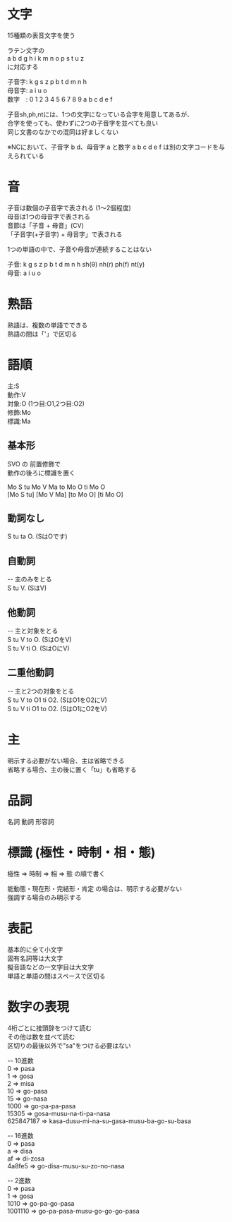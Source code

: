 # 文字
15種類の表音文字を使う  

ラテン文字の  
a b d g h i k m n o p s t u z  
に対応する  

子音字: k g s z p b t d m n h  
母音字: a i u o  
数字　: 0 1 2 3 4 5 6 7 8 9 a b c d e f

子音sh,ph,ntには、1つの文字になっている合字を用意してあるが、  
合字を使っても、使わずに2つの子音字を並べても良い  
同じ文書のなかでの混同は好ましくない  

※NCにおいて、子音字 b d、母音字 a と数字 a b c d e f は別の文字コードを与えられている  

# 音
子音は数個の子音字で表される (1～2個程度)  
母音は1つの母音字で表される  
音節は「子音 + 母音」(CV)  
「子音字(+子音字) + 母音字」で表される  

1つの単語の中で、子音や母音が連続することはない  

子音: k g s z p b t d m n h sh(θ) nh(r) ph(f) nt(y)  
母音: a i u o  

# 熟語
熟語は、複数の単語でできる  
熟語の間は「'」で区切る  

# 語順
主:S  
動作:V  
対象:O (1つ目:O1,2つ目:O2)  
修飾:Mo  
標識:Ma  

## 基本形
SVO の 前置修飾で  
動作の後ろに標識を置く  

Mo S tu Mo V Ma to Mo O ti Mo O  
[Mo S tu] [Mo V Ma] [to Mo O] [ti Mo O]  

## 動詞なし  
S tu ta O. (SはOです)  
## 自動詞
-- 主のみをとる  
S tu V. (SはV)  
## 他動詞
-- 主と対象をとる  
S tu V to O. (SはOをV)  
S tu V ti O. (SはOにV)  
## 二重他動詞
-- 主と2つの対象をとる  
S tu V to O1 ti O2. (SはO1をO2にV)  
S tu V ti O1 to O2. (SはO1にO2をV)  

# 主
明示する必要がない場合、主は省略できる  
省略する場合、主の後に置く「tu」も省略する  

# 品詞
名詞 動詞 形容詞  

# 標識 (極性・時制・相・態)
極性 => 時制 => 相 => 態 の順で書く  

能動態・現在形・完結形・肯定 の場合は、明示する必要がない  
強調する場合のみ明示する  

# 表記
基本的に全て小文字  
固有名詞等は大文字  
擬音語などの一文字目は大文字  
単語と単語の間はスペースで区切る  

# 数字の表現

4桁ごとに接頭辞をつけて読む  
その他は数を並べて読む  
区切りの最後以外で"sa"をつける必要はない  

-- 10進数  
0 => pasa  
1 => gosa  
2 => misa  
10 => go-pasa  
15 => go-nasa  
1000 => go-pa-pa-pasa  
15305 => gosa-musu-na-ti-pa-nasa  
625847187 => kasa-dusu-mi-na-su-gasa-musu-ba-go-su-basa  

-- 16進数  
0 => pasa  
a => disa  
af => di-zosa  
4a8fe5 => go-disa-musu-su-zo-no-nasa  

-- 2進数  
0 => pasa  
1 => gosa  
1010 => go-pa-go-pasa  
1001110 => go-pa-pasa-musu-go-go-go-pasa  